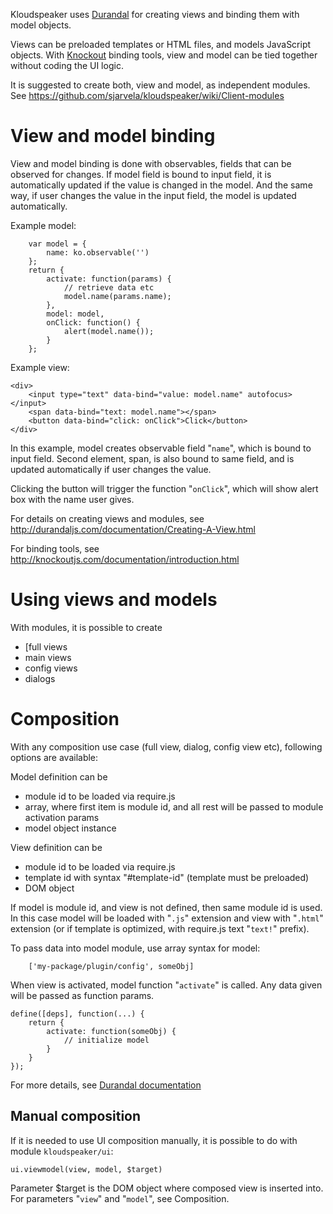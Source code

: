 Kloudspeaker uses [Durandal](http://durandaljs.com/) for creating views and binding them with model objects.

Views can be preloaded templates or HTML files, and models JavaScript objects. With [Knockout](http://knockoutjs.com/) binding tools, view and model can be tied together without coding the UI logic.

It is suggested to create both, view and model, as independent modules. See https://github.com/sjarvela/kloudspeaker/wiki/Client-modules

# View and model binding

View and model binding is done with observables, fields that can be observed for changes. If model field is bound to input field, it is automatically updated if the value is changed in the model. And the same way, if user changes the value in the input field, the model is updated automatically.

Example model:

        var model = {
            name: ko.observable('')
        };
        return {
            activate: function(params) {
                // retrieve data etc
                model.name(params.name);
            },
            model: model,
            onClick: function() {
                alert(model.name());
            }
        };

Example view:

    <div>
        <input type="text" data-bind="value: model.name" autofocus></input>
        <span data-bind="text: model.name"></span>
        <button data-bind="click: onClick">Click</button>
    </div>

In this example, model creates observable field "`name`", which is bound to input field. Second element, span, is also bound to same field, and is updated automatically if user changes the value.

Clicking the button will trigger the function "`onClick`", which will show alert box with the name user gives.

For details on creating views and modules, see http://durandaljs.com/documentation/Creating-A-View.html

For binding tools, see http://knockoutjs.com/documentation/introduction.html

# Using views and models

With modules, it is possible to create
* [full views
* main views
* config views
* dialogs

# Composition

With any composition use case (full view, dialog, config view etc), following options are available:

Model definition can be
* module id to be loaded via require.js
* array, where first item is module id, and all rest will be passed to module activation params
* model object instance

View definition can be
* module id to be loaded via require.js
* template id with syntax "#template-id" (template must be preloaded)
* DOM object

If model is module id, and view is not defined, then same module id is used. In this case model will be loaded with "`.js`" extension and view with "`.html`" extension (or if template is optimized, with require.js text "`text!`" prefix).

To pass data into model module, use array syntax for model:

        ['my-package/plugin/config', someObj]

When view is activated, model function "`activate`" is called. Any data given will be passed as function params.

    define([deps], function(...) {
        return {
            activate: function(someObj) {
                // initialize model
            }
        }
    });

For more details, see [Durandal documentation](http://durandaljs.com/documentation/Creating-A-View.html)

## Manual composition

If it is needed to use UI composition manually, it is possible to do with module `kloudspeaker/ui`:

    ui.viewmodel(view, model, $target)

Parameter $target is the DOM object where composed view is inserted into. For parameters "`view`" and "`model`", see Composition.